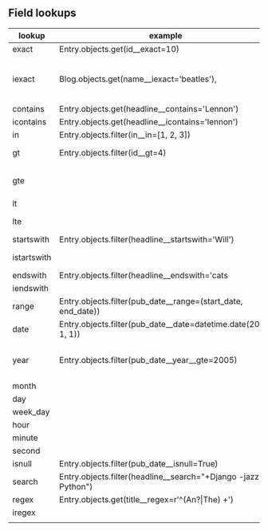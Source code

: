 ## Field lookups

| lookup      | example                                  |                             |
| ----------- | ---------------------------------------- | --------------------------- |
| exact       | Entry.objects.get(id__exact=10)          |                             |
| iexact      | Blog.objects.get(name__iexact='beatles'), | Case-insensitive (대소문 구별없음) |
| contains    | Entry.objects.get(headline__contains='Lennon') |                             |
| icontains   | Entry.objects.get(headline__icontains='lennon') |                             |
| in          | Entry.objects.filter(in__in=[1, 2, 3])   |                             |
| gt          | Entry.objects.filter(id__gt=4)           | grater than                 |
| gte         |                                          | greater than or equal       |
| lt          |                                          | less than                   |
| lte         |                                          | less than or equal          |
| startswith  | Entry.objects.filter(headline__startswith='Will') |                             |
| istartswith |                                          | Case-insensitive            |
| endswith    | Entry.objects.filter(headline__endswith='cats |                             |
| iendswith   |                                          |                             |
| range       | Entry.objects.filter(pub_date__range=(start_date, end_date)) |                             |
| date        | Entry.objects.filter(pub_date__date=datetime.date(2005, 1, 1)) |                             |
| year        | Entry.objects.filter(pub_date\__year__gte=2005) | gte 등과 함께 사용 가능             |
| month       |                                          |                             |
| day         |                                          |                             |
| week_day    |                                          |                             |
| hour        |                                          |                             |
| minute      |                                          |                             |
| second      |                                          |                             |
| isnull      | Entry.objects.filter(pub_date__isnull=True) |                             |
| search      | Entry.objects.filter(headline__search="+Django -jazz Python") |                             |
| regex       | Entry.objects.get(title__regex=r'^(An?\|The) +') |                             |
| iregex      |                                          |                             |
|             |                                          |                             |

